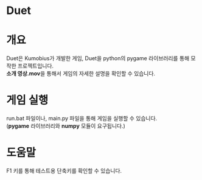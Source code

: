 ﻿# Duet

##
# 개요

Duet은 Kumobius가 개발한 게임, Duet을 python의 pygame 라이브러리를 통해 모작한 프로젝트입니다.  
**소개 영상.mov**을 통해서 게임의 자세한 설명을 확인할 수 있습니다.

##
# 게임 실행

run.bat 파일이나, main.py 파일을 통해 게임을 실행할 수 있습니다.  
(**pygame** 라이브러리와 **numpy** 모듈이 요구됩니다.)

##
# 도움말
F1 키를 통해 테스트용 단축키를 확인할 수 있습니다.
